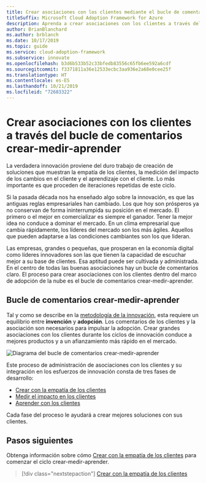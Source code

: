 ```yaml
---
title: Crear asociaciones con los clientes mediante el bucle de comentarios crear-medir-aprender
titleSuffix: Microsoft Cloud Adoption Framework for Azure
description: Aprenda a crear asociaciones con los clientes a través del bucle de comentarios crear-medir-aprender.
author: BrianBlanchard
ms.author: brblanch
ms.date: 10/17/2019
ms.topic: guide
ms.service: cloud-adoption-framework
ms.subservice: innovate
ms.openlocfilehash: b3d6b533b52c33bfedb83556c65fb6ee592a6cdf
ms.sourcegitcommit: f3371811a36e12533ecbc3aa936e2a68e0cee25f
ms.translationtype: HT
ms.contentlocale: es-ES
ms.lasthandoff: 10/21/2019
ms.locfileid: "72683322"
---
```

# <a name="create-customer-partnerships-through-the-build-measure-learn-feedback-loop"></a>Crear asociaciones con los clientes a través del bucle de comentarios crear-medir-aprender

La verdadera innovación proviene del duro trabajo de creación de soluciones que muestran la empatía de los clientes, la medición del impacto de los cambios en el cliente y el aprendizaje con el cliente. Lo más importante es que proceden de iteraciones repetidas de este ciclo.

Si la pasada década nos ha enseñado algo sobre la innovación, es que las antiguas reglas empresariales han cambiado. Los que hoy son prósperos ya no conservan de forma ininterrumpida su posición en el mercado. El primero o el mejor en comercializar es siempre el ganador. Tener la mejor idea no conduce a dominar el mercado. En un clima empresarial que cambia rápidamente, los líderes del mercado son los más ágiles. Aquellos que pueden adaptarse a las condiciones cambiantes son los que lideran.

Las empresas, grandes o pequeñas, que prosperan en la economía digital como líderes innovadores son las que tienen la capacidad de escuchar mejor a su base de clientes. Esa aptitud puede ser cultivada y administrada. En el centro de todas las buenas asociaciones hay un bucle de comentarios claro. El proceso para crear asociaciones con los clientes dentro del marco de adopción de la nube es el bucle de comentarios crear-medir-aprender.

## <a name="the-build-measure-learn-feedback-loop"></a>Bucle de comentarios crear-medir-aprender

Tal y como se describe en la [metodología de la innovación](./index.md), esta requiere un equilibrio entre **invención** y **adopción**.
Los comentarios de los clientes y la asociación son necesarios para impulsar la adopción. Crear grandes asociaciones con los clientes durante los ciclos de innovación conduce a mejores productos y a un afianzamiento más rápido en el mercado.

![Diagrama del bucle de comentarios crear-medir-aprender](../../_images/innovate/bml-feedback-loop.png)

Este proceso de administración de asociaciones con los clientes y su integración en los esfuerzos de innovación consta de tres fases de desarrollo:

- [Crear con la empatía de los clientes](./build.md)
- [Medir el impacto en los clientes](./measure.md)
- [Aprender con los clientes](./learn.md)

Cada fase del proceso le ayudará a crear mejores soluciones con sus clientes.

## <a name="next-steps"></a>Pasos siguientes

Obtenga información sobre cómo [Crear con la empatía de los clientes](./build.md) para comenzar el ciclo crear-medir-aprender.

> [!div class="nextstepaction"]
> [Crear con la empatía de los clientes](./build.md)
